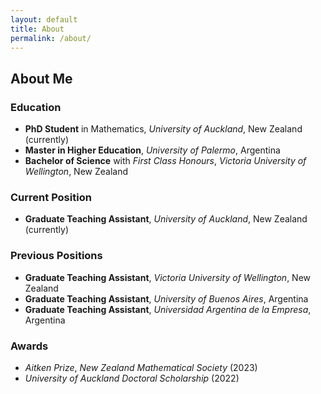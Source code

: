 ```yaml
---
layout: default
title: About
permalink: /about/
---
```


## About Me

### Education
- **PhD Student** in Mathematics, *University of Auckland*, New Zealand (currently)
- **Master in Higher Education**, *University of Palermo*, Argentina
- **Bachelor of Science** with *First Class Honours*, *Victoria University of Wellington*, New Zealand

### Current Position
- **Graduate Teaching Assistant**, *University of Auckland*, New Zealand (currently)

### Previous Positions
- **Graduate Teaching Assistant**, *Victoria University of Wellington*, New Zealand
- **Graduate Teaching Assistant**, *University of Buenos Aires*, Argentina
- **Graduate Teaching Assistant**, *Universidad Argentina de la Empresa*, Argentina

### Awards
- *Aitken Prize*, *New Zealand Mathematical Society* (2023)
- *University of Auckland Doctoral Scholarship* (2022)
